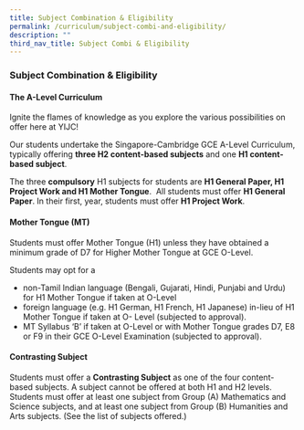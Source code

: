 ```yaml
---
title: Subject Combination & Eligibility
permalink: /curriculum/subject-combi-and-eligibility/
description: ""
third_nav_title: Subject Combi & Eligibility
---
```

### **Subject Combination & Eligibility**
#### **The A-Level Curriculum**
Ignite the flames of knowledge as you explore the various possibilities on offer here at YIJC!

Our students undertake the Singapore-Cambridge GCE A-Level Curriculum, typically offering **three H2 content-based subjects** and one **H1 content-based subject**. 

The three **compulsory** H1 subjects for students are **H1 General Paper, H1 Project Work and H1 Mother Tongue**.  All students must offer **H1 General Paper**. In their first, year, students must offer **H1 Project Work**.

#### **Mother Tongue (MT)**
Students must offer Mother Tongue (H1) unless they have obtained a minimum grade of D7 for Higher Mother Tongue at GCE O-Level.

Students may opt for a
* non-Tamil Indian language (Bengali, Gujarati, Hindi, Punjabi and Urdu) for H1 Mother Tongue if taken at O-Level 
* foreign language (e.g. H1 German, H1 French, H1 Japanese) in-lieu of H1 Mother Tongue if taken at O- Level (subjected to approval).
* MT Syllabus ‘B’ if taken at O-Level or with Mother Tongue grades D7, E8 or F9 in their GCE O-Level Examination (subjected to approval).

#### **Contrasting Subject**
Students must offer a **Contrasting Subject** as one of the four content-based subjects. A subject cannot be offered at both H1 and H2 levels. Students must offer at least one subject from Group (A) Mathematics and Science subjects, and at least one subject from Group (B) Humanities and Arts subjects. (See the list of subjects offered.)